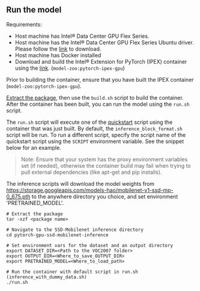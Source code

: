 <!--- 60. Docker -->
## Run the model

Requirements:
* Host machine has Intel® Data Center GPU Flex Series.
* Host machine has the Intel® Data Center GPU Flex Series Ubuntu driver. Please follow the [link](https://registrationcenter.intel.com/en/products/download/4125/) to download.
* Host machine has Docker installed
* Download and build the Intel® Extension for PyTorch (IPEX) container using the [link](https://registrationcenter.intel.com/en/products/subscription/956/).
  (`model-zoo:pytorch-ipex-gpu`)

Prior to building the <model name> <mode> container, ensure that you have
built the IPEX container (`model-zoo:pytorch-ipex-gpu`).

[Extract the package](#model-package), then use the `build.sh`
script to build the container. After the container has been built, you can
run the model <mode> using the `run.sh` script.

The `run.sh` script will execute one of the [quickstart](#quick-start-scripts) script
using the container that was just built. By default, the
`inference_block_format.sh` script will be run. To run a different script,
specify the script name of the quickstart script using the `SCRIPT`
environment variable. See the snippet below for an example.

> Note: Ensure that your system has the proxy environment variables
> set (if needed), otherwise the container build may fail when trying to pull external
> dependencies (like apt-get and pip installs).

The inference scripts will download the model weights from https://storage.googleapis.com/models-hao/mobilenet-v1-ssd-mp-0_675.pth to the anywhere directory you choice, and set environment 'PRETRAINED_MODEL'.
```
# Extract the package
tar -xzf <package name>

# Navigate to the SSD-Mobilenet inference directory
cd pytorch-gpu-ssd-mobilenet-inference

# Set environment vars for the dataset and an output directory
export DATASET_DIR=<Path to the VOC2007 folder>
export OUTPUT_DIR=<Where_to_save_OUTPUT_DIR>
export PRETRAINED_MODEL=<Where_to_load_path>

# Run the container with default script in run.sh (inference_with_dummy_data.sh)
./run.sh
```
